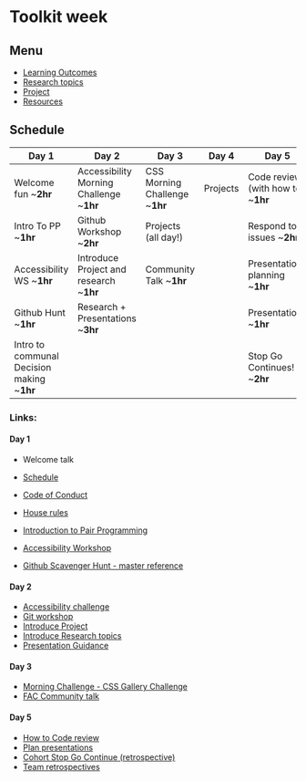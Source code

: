 # Toolkit week

## Menu

- [Learning Outcomes](./learning-outcomes.md)
- [Research topics](./research-afternoon.md)
- [Project](./project.md)
- [Resources](./resources.md)

## Schedule

Day 1|Day 2|Day 3|Day 4| Day 5 
---|---|---|---|---
Welcome fun ~**2hr** |Accessibility Morning Challenge ~**1hr**|CSS Morning Challenge ~**1hr**| Projects| Code review (with how to) ~**1hr**
Intro To PP ~**1hr**|Github Workshop ~**2hr**|Projects (all day!)|| Respond to issues ~**2hr**
Accessibility WS ~**1hr**|Introduce Project and research ~**1hr**| Community Talk ~**1hr**||Presentation planning ~**1hr**
Github Hunt ~**1hr**|Research + Presentations ~**3hr**||| Presentations ~**1hr**
Intro to communal Decision making ~**1hr**||||Stop Go Continues! ~**2hr**

### Links:

#### Day 1
- Welcome talk
- [Schedule](https://github.com/foundersandcoders/master-reference/tree/master/coursebook)
- [Code of Conduct](https://github.com/foundersandcoders/master-reference/blob/master/code-of-conduct.md)
- [House rules](../general/house-rules.md)

- [Introduction to Pair Programming](https://github.com/foundersandcoders/master-reference/blob/master/coursebook/week-1/pair-programming.md)
- [Accessibility Workshop](https://github.com/foundersandcoders/web-accessibility/blob/master/putting-yourself-in-someone-elses-shoes.md)
- [Github Scavenger Hunt - master reference](https://github.com/foundersandcoders/master-reference/blob/master/coursebook/general/github-scavenger-hunt.md)  
#### Day 2
- [Accessibility challenge](https://github.com/foundersandcoders/accessibility-challenge)
- [Git workshop](https://github.com/foundersandcoders/git-workflow-workshop-for-two)
- [Introduce Project](./project.md)
- [Introduce Research topics](./research-afternoon.md)
- [Presentation Guidance](./presentation-guidance.md)

#### Day 3

- [Morning Challenge - CSS Gallery Challenge](https://github.com/foundersandcoders/css-gallery-challenge)
- [FAC Community talk](https://docs.google.com/presentation/d/1p-45WEiZ6QHacF9L-Xt1JwEpUrwgxHvLlgL5F-sw9os/edit?usp=sharing)

#### Day 5

- [How to Code review](./codereviewintro.md)
- [Plan presentations](https://github.com/foundersandcoders/master-reference/blob/master/coursebook/general/weekly-projects.md#project-presentation)
- [Cohort Stop Go Continue (retrospective)](../general/retrospectives.md#cohort-retrospective)
- [Team retrospectives](../general/retrospectives.md#team-retrospectives)
